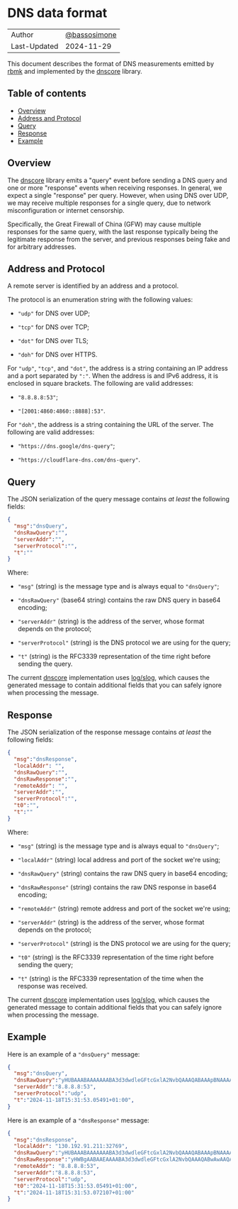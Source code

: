 # DNS data format

|              |                                                |
|--------------|------------------------------------------------|
| Author       | [@bassosimone](https://github.com/bassosimone) |
| Last-Updated | 2024-11-29                                     |

This document describes the format of DNS measurements emitted
by [rbmk](https://github.com/rbmk-project/rbmk) and implemented by
the [dnscore](https://github.com/rbmk-project/dnscore) library.


## Table of contents

- [Overview](#overview)
- [Address and Protocol](#address-and-protocol)
- [Query](#query)
- [Response](#response)
- [Example](#example)


## Overview

The [dnscore](https://github.com/rbmk-project/dnscore) library
emits a "query" event before sending a DNS query and one or more
"response" events when receiving responses. In general, we
expect a single "response" per query. However, when using DNS
over UDP, we may receive multiple responses for a single query,
due to network misconfiguration or internet censorship.

Specifically, the Great Firewall of China (GFW) may cause
multiple responses for the same query, with the last response
typically being the legitimate response from the server, and
previous responses being fake and for arbitrary addresses.


## Address and Protocol

A remote server is identified by an address and a protocol.

The protocol is an enumeration string with the following values:

- `"udp"` for DNS over UDP;

- `"tcp"` for DNS over TCP;

- `"dot"` for DNS over TLS;

- `"doh"` for DNS over HTTPS.

For `"udp"`, `"tcp"`, and `"dot"`, the address is a string
containing an IP address and a port separated by `":"`. When
the address is and IPv6 address, it is enclosed in square
brackets. The following are valid addresses:

- `"8.8.8.8:53"`;

- `"[2001:4860:4860::8888]:53"`.

For `"doh"`, the address is a string containing the URL of the
server. The following are valid addresses:

- `"https://dns.google/dns-query"`;

- `"https://cloudflare-dns.com/dns-query"`.


## Query

The JSON serialization of the query message contains
*at least* the following fields:

```JSON
{
  "msg":"dnsQuery",
  "dnsRawQuery":"",
  "serverAddr":"",
  "serverProtocol":"",
  "t":""
}
```

Where:

- `"msg"` (string) is the message type and is
always equal to `"dnsQuery"`;

- `"dnsRawQuery"` (base64 string) contains the
raw DNS query in base64 encoding;

- `"serverAddr"` (string) is the address of the
server, whose format depends on the protocol;

- `"serverProtocol"` (string) is the DNS protocol we
are using for the query;

- `"t"` (string) is the RFC3339 representation
of the time right before sending the query.

The current [dnscore](https://github.com/rbmk-project/dnscore)
implementation uses [log/slog](https://pkg.go.dev/log/slog), which
causes the generated message to contain additional fields that
you can safely ignore when processing the message.


## Response

The JSON serialization of the response message contains
*at least* the following fields:

```JSON
{
  "msg":"dnsResponse",
  "localAddr": "",
  "dnsRawQuery":"",
  "dnsRawResponse":"",
  "remoteAddr": "",
  "serverAddr":"",
  "serverProtocol":"",
  "t0":"",
  "t":""
}
```

Where:

- `"msg"` (string) is the message type and is
always equal to `"dnsQuery"`;

- `"localAddr"` (string) local address and port
of the socket we're using;

- `"dnsRawQuery"` (string) contains the
raw DNS query in base64 encoding;

- `"dnsRawResponse"` (string) contains the
raw DNS response in base64 encoding;

- `"remoteAddr"` (string) remote address and port
of the socket we're using;

- `"serverAddr"` (string) is the address of the
server, whose format depends on the protocol;

- `"serverProtocol"` (string) is the DNS protocol we
are using for the query;

- `"t0"` (string) is the RFC3339 representation of
the time right before sending the query;

- `"t"` (string) is the RFC3339 representation
of the time when the response was received.

The current [dnscore](https://github.com/rbmk-project/dnscore)
implementation uses [log/slog](https://pkg.go.dev/log/slog), which
causes the generated message to contain additional fields that
you can safely ignore when processing the message.


## Example

Here is an example of a `"dnsQuery"` message:

```JSON
{
  "msg":"dnsQuery",
  "dnsRawQuery":"yHUBAAABAAAAAAABA3d3dwdleGFtcGxlA2NvbQAAAQABAAApBNAAAAAAAAA=",
  "serverAddr":"8.8.8.8:53",
  "serverProtocol":"udp",
  "t":"2024-11-18T15:31:53.05491+01:00",
}
```

Here is an example of a `"dnsResponse"` message:

```JSON
{
  "msg":"dnsResponse",
  "localAddr": "130.192.91.211:32769",
  "dnsRawQuery":"yHUBAAABAAAAAAABA3d3dwdleGFtcGxlA2NvbQAAAQABAAApBNAAAAAAAAA=",
  "dnsRawResponse":"yHWBgAABAAEAAAABA3d3dwdleGFtcGxlA2NvbQAAAQABwAwAAQABAAANVAAEXbjXDgAAKQIAAAAAAAAA",
  "remoteAddr": "8.8.8.8:53",
  "serverAddr":"8.8.8.8:53",
  "serverProtocol":"udp",
  "t0":"2024-11-18T15:31:53.05491+01:00",
  "t":"2024-11-18T15:31:53.072107+01:00"
}
```
